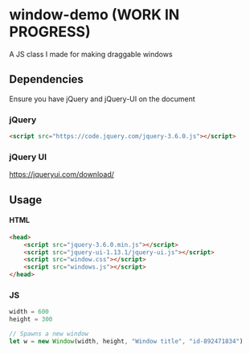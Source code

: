 # window-demo (WORK IN PROGRESS)
A JS class I made for making draggable windows

## Dependencies
Ensure you have jQuery and jQuery-UI on the document

### jQuery
```html
<script src="https://code.jquery.com/jquery-3.6.0.js"></script>
```

### jQuery UI
https://jqueryui.com/download/

### 

## Usage

#### HTML
```html
<head>
    <script src="jquery-3.6.0.min.js"></script>
    <script src="jquery-ui-1.13.1/jquery-ui.js"></script>
    <script src="window.css"></script>
    <script src="windows.js"></script>
</head>
```

### JS
```js
width = 600
height = 300

// Spawns a new window
let w = new Window(width, height, "Window title", "id-892471834")
```

